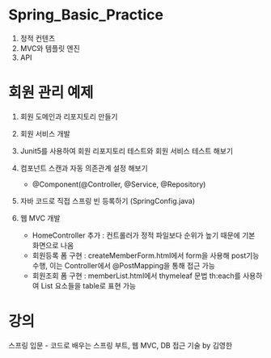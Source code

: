 # Spring_Basic_Practice

1. 정적 컨텐츠
2. MVC와 템플릿 엔진 
3. API

# 회원 관리 예제

1. 회원 도메인과 리포지토리 만들기
2. 회원 서비스 개발
3. Junit5를 사용하여 회원 리포지토리 테스트와 회원 서비스 테스트 해보기

4. 컴포넌트 스캔과 자동 의존관계 설정 해보기
    - @Component(@Controller, @Service, @Repository)
5. 자바 코드로 직접 스프링 빈 등록하기 (SpringConfig.java)
6. 웹 MVC 개발
    - HomeController 추가 : 컨트롤러가 정적 파일보다 순위가 높기 때문에 기본 화면으로 나옴
    - 회원등록 폼 구현 : createMemberForm.html에서 form을 사용해 post기능 수행, 이는 Controller에서 @PostMapping을 통해 접근 가능
    - 회원조회 폼 구현 : memberList.html에서 thymeleaf 문법 th:each를 사용하여 List 요소들을 table로 표현 가능 

# 강의

스프링 입문 - 코드로 배우는 스프링 부트, 웹 MVC, DB 접근 기술 by 김영한
